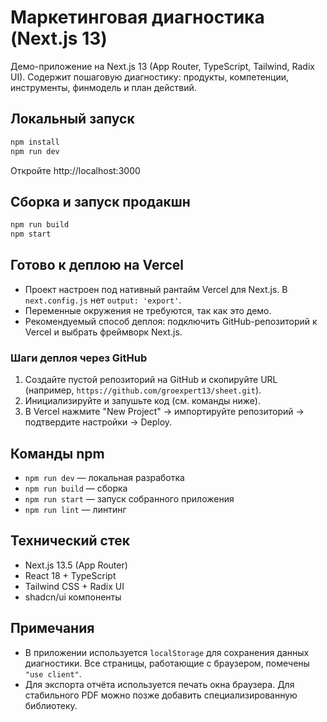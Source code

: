 # Маркетинговая диагностика (Next.js 13)

Демо-приложение на Next.js 13 (App Router, TypeScript, Tailwind, Radix UI). Содержит пошаговую диагностику: продукты, компетенции, инструменты, финмодель и план действий.

## Локальный запуск

```bash
npm install
npm run dev
```
Откройте http://localhost:3000

## Сборка и запуск продакшн

```bash
npm run build
npm start
```

## Готово к деплою на Vercel

- Проект настроен под нативный рантайм Vercel для Next.js. В `next.config.js` нет `output: 'export'`.
- Переменные окружения не требуются, так как это демо.
- Рекомендуемый способ деплоя: подключить GitHub-репозиторий к Vercel и выбрать фреймворк Next.js.

### Шаги деплоя через GitHub
1. Создайте пустой репозиторий на GitHub и скопируйте URL (например, `https://github.com/groexpert13/sheet.git`).
2. Инициализируйте и запушьте код (см. команды ниже).
3. В Vercel нажмите "New Project" → импортируйте репозиторий → подтвердите настройки → Deploy.

## Команды npm

- `npm run dev` — локальная разработка
- `npm run build` — сборка
- `npm run start` — запуск собранного приложения
- `npm run lint` — линтинг

## Технический стек
- Next.js 13.5 (App Router)
- React 18 + TypeScript
- Tailwind CSS + Radix UI
- shadcn/ui компоненты

## Примечания
- В приложении используется `localStorage` для сохранения данных диагностики. Все страницы, работающие с браузером, помечены `"use client"`.
- Для экспорта отчёта используется печать окна браузера. Для стабильного PDF можно позже добавить специализированную библиотеку.
